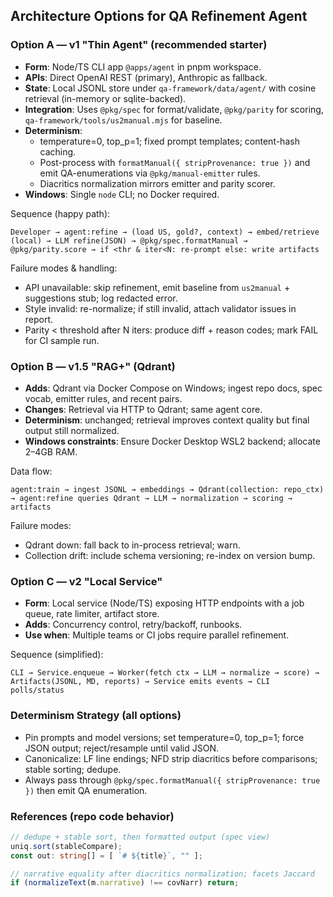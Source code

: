 ## Architecture Options for QA Refinement Agent

### Option A — v1 "Thin Agent" (recommended starter)

- **Form**: Node/TS CLI app `@apps/agent` in pnpm workspace.
- **APIs**: Direct OpenAI REST (primary), Anthropic as fallback.
- **State**: Local JSONL store under `qa-framework/data/agent/` with cosine retrieval (in-memory or sqlite-backed).
- **Integration**: Uses `@pkg/spec` for format/validate, `@pkg/parity` for scoring, `qa-framework/tools/us2manual.mjs` for baseline.
- **Determinism**:
  - temperature=0, top_p=1; fixed prompt templates; content-hash caching.
  - Post-process with `formatManual({ stripProvenance: true })` and emit QA-enumerations via `@pkg/manual-emitter` rules.
  - Diacritics normalization mirrors emitter and parity scorer.
- **Windows**: Single `node` CLI; no Docker required.

Sequence (happy path):

```
Developer → agent:refine → (load US, gold?, context) → embed/retrieve (local) → LLM refine(JSON) → @pkg/spec.formatManual → @pkg/parity.score → if <thr & iter<N: re-prompt else: write artifacts
```

Failure modes & handling:
- API unavailable: skip refinement, emit baseline from `us2manual` + suggestions stub; log redacted error.
- Style invalid: re-normalize; if still invalid, attach validator issues in report.
- Parity < threshold after N iters: produce diff + reason codes; mark FAIL for CI sample run.

### Option B — v1.5 "RAG+" (Qdrant)

- **Adds**: Qdrant via Docker Compose on Windows; ingest repo docs, spec vocab, emitter rules, and recent pairs.
- **Changes**: Retrieval via HTTP to Qdrant; same agent core.
- **Determinism**: unchanged; retrieval improves context quality but final output still normalized.
- **Windows constraints**: Ensure Docker Desktop WSL2 backend; allocate 2–4GB RAM.

Data flow:

```
agent:train → ingest JSONL → embeddings → Qdrant(collection: repo_ctx) → agent:refine queries Qdrant → LLM → normalization → scoring → artifacts
```

Failure modes:
- Qdrant down: fall back to in-process retrieval; warn.
- Collection drift: include schema versioning; re-index on version bump.

### Option C — v2 "Local Service"

- **Form**: Local service (Node/TS) exposing HTTP endpoints with a job queue, rate limiter, artifact store.
- **Adds**: Concurrency control, retry/backoff, runbooks.
- **Use when**: Multiple teams or CI jobs require parallel refinement.

Sequence (simplified):

```
CLI → Service.enqueue → Worker(fetch ctx → LLM → normalize → score) → Artifacts(JSONL, MD, reports) → Service emits events → CLI polls/status
```

### Determinism Strategy (all options)

- Pin prompts and model versions; set temperature=0, top_p=1; force JSON output; reject/resample until valid JSON.
- Canonicalize: LF line endings; NFD strip diacritics before comparisons; stable sorting; dedupe.
- Always pass through `@pkg/spec.formatManual({ stripProvenance: true })` then emit QA enumeration.

### References (repo code behavior)

```210:231:qa-framework/packages/manual-emitter/src/emit.ts
// dedupe + stable sort, then formatted output (spec view)
uniq.sort(stableCompare);
const out: string[] = [ `# ${title}`, "" ];
```

```49:58:qa-framework/packages/parity/src/score.ts
// narrative equality after diacritics normalization; facets Jaccard
if (normalizeText(m.narrative) !== covNarr) return;
```


